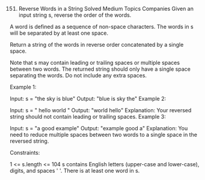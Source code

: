151. Reverse Words in a String
Solved
Medium
Topics
Companies
Given an input string s, reverse the order of the words.

A word is defined as a sequence of non-space characters. The words in s will be separated by at least one space.

Return a string of the words in reverse order concatenated by a single space.

Note that s may contain leading or trailing spaces or multiple spaces between two words. The returned string should only have a single space separating the words. Do not include any extra spaces.

 

Example 1:

Input: s = "the sky is blue"
Output: "blue is sky the"
Example 2:

Input: s = "  hello world  "
Output: "world hello"
Explanation: Your reversed string should not contain leading or trailing spaces.
Example 3:

Input: s = "a good   example"
Output: "example good a"
Explanation: You need to reduce multiple spaces between two words to a single space in the reversed string.
 

Constraints:

1 <= s.length <= 104
s contains English letters (upper-case and lower-case), digits, and spaces ' '.
There is at least one word in s.




